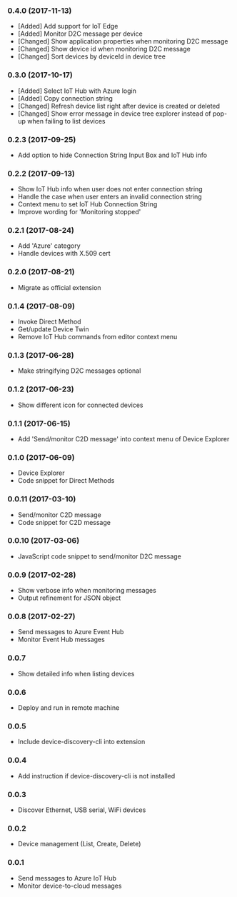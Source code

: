 ### 0.4.0 (2017-11-13)
* [Added] Add support for IoT Edge
* [Added] Monitor D2C message per device
* [Changed] Show application properties when monitoring D2C message
* [Changed] Show device id when monitoring D2C message
* [Changed] Sort devices by deviceId in device tree

### 0.3.0 (2017-10-17)
* [Added] Select IoT Hub with Azure login
* [Added] Copy connection string
* [Changed] Refresh device list right after device is created or deleted
* [Changed] Show error message in device tree explorer instead of pop-up when failing to list devices

### 0.2.3 (2017-09-25)
* Add option to hide Connection String Input Box and IoT Hub info

### 0.2.2 (2017-09-13)
* Show IoT Hub info when user does not enter connection string
* Handle the case when user enters an invalid connection string
* Context menu to set IoT Hub Connection String
* Improve wording for 'Monitoring stopped'

### 0.2.1 (2017-08-24)
* Add 'Azure' category
* Handle devices with X.509 cert

### 0.2.0 (2017-08-21)
* Migrate as official extension

### 0.1.4 (2017-08-09)
* Invoke Direct Method
* Get/update Device Twin
* Remove IoT Hub commands from editor context menu

### 0.1.3 (2017-06-28)
* Make stringifying D2C messages optional

### 0.1.2 (2017-06-23)
* Show different icon for connected devices

### 0.1.1 (2017-06-15)
* Add 'Send/monitor C2D message' into context menu of Device Explorer

### 0.1.0 (2017-06-09)
* Device Explorer
* Code snippet for Direct Methods

### 0.0.11 (2017-03-10)
* Send/monitor C2D message
* Code snippet for C2D message

### 0.0.10 (2017-03-06)
* JavaScript code snippet to send/monitor D2C message

### 0.0.9 (2017-02-28)
* Show verbose info when monitoring messages
* Output refinement for JSON object

### 0.0.8 (2017-02-27)
* Send messages to Azure Event Hub
* Monitor Event Hub messages

### 0.0.7
* Show detailed info when listing devices

### 0.0.6
* Deploy and run in remote machine

### 0.0.5
* Include device-discovery-cli into extension

### 0.0.4
* Add instruction if device-discovery-cli is not installed 

### 0.0.3
* Discover Ethernet, USB serial, WiFi devices

### 0.0.2
* Device management (List, Create, Delete)

### 0.0.1
* Send messages to Azure IoT Hub
* Monitor device-to-cloud messages